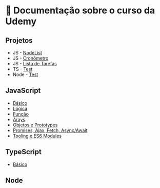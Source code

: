 ﻿# 📄 Documentação sobre o curso da Udemy 
 
  ## Projetos
  * JS - [NodeList]() 
  * JS - [Cronômetro]() 
  * JS - [Lista de Tarefas]() 
  * TS - [Test]() 
  * Node - [Test]() 
 ## JavaScript
  * [Básico]()
  * [Lógica]()
  * [Função]()
  * [Arays]()
  * [Objetos e Prototypes]()
  * [Promises, Ajax, Fetch, Async/Await]()
  * [Tooling e ES6 Modules]()
  ## TypeScript
  * [Básico]()
  ## Node
  
